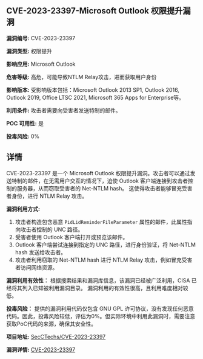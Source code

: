 ## CVE-2023-23397-Microsoft Outlook 权限提升漏洞

**漏洞编号:** CVE-2023-23397

**漏洞类型:** 权限提升

**影响应用:** Microsoft Outlook

**危害等级:** 高危，可能导致NTLM Relay攻击，进而获取用户身份

**影响版本:** 受影响版本包括：Microsoft Outlook 2013 SP1, Outlook 2016, Outlook 2019, Office LTSC 2021, Microsoft 365 Apps for Enterprise等。

**利用条件:** 攻击者需要向受害者发送特制的邮件。

**POC 可用性:** 是

**投毒风险:** 0%

## 详情

CVE-2023-23397 是一个 Microsoft Outlook 权限提升漏洞。攻击者可以通过发送特制的邮件，在无需用户交互的情况下，迫使 Outlook 客户端连接到攻击者控制的服务器，从而窃取受害者的 Net-NTLM hash。 这使得攻击者能够冒充受害者身份，进行 NTLM Relay 攻击。

**漏洞利用方式:**
1.  攻击者构造包含恶意 `PidLidReminderFileParameter` 属性的邮件，此属性指向攻击者控制的 UNC 路径。
2.  受害者使用 Outlook 客户端打开或预览该邮件。
3.  Outlook 客户端尝试连接到指定的 UNC 路径，进行身份验证，将 Net-NTLM hash 发送给攻击者。
4.  攻击者利用窃取的 Net-NTLM hash 进行 NTLM Relay 攻击，例如冒充受害者访问网络资源。

**漏洞利用有效性：**
根据搜索结果和漏洞库信息，该漏洞已经被广泛利用，CISA 已经将其列入已知被利用漏洞目录。 漏洞利用的有效性很高，且利用难度相对较低。

**投毒风险：**
提供的漏洞利用代码仅包含 GNU GPL 许可协议，没有发现任何恶意代码。因此，投毒风险较低，评估为0%。但实际环境中利用此漏洞时，需要注意获取PoC代码的来源，确保其安全性。

**项目地址:** [SecCTechs/CVE-2023-23397](https://github.com/SecCTechs/CVE-2023-23397)

**漏洞详情:** [CVE-2023-23397](https://nvd.nist.gov/vuln/detail/CVE-2023-23397)